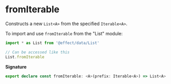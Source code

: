 # fromIterable

Constructs a new `List<A>` from the specified `Iterable<A>`.

To import and use `fromIterable` from the "List" module:

```ts
import * as List from '@effect/data/List'

// Can be accessed like this
List.fromIterable
```

**Signature**

```ts
export declare const fromIterable: <A>(prefix: Iterable<A>) => List<A>
```
